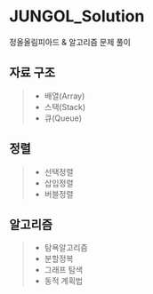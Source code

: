 # JUNGOL_Solution
정올올림피아드 &amp; 알고리즘 문제 풀이

## 자료 구조

>- 배열(Array)
>- 스택(Stack)
>- 큐(Queue)

## 정렬

>- 선택정렬
>- 삽입정렬
>- 버블정렬

## 알고리즘

>- 탐욕알고리즘
>- 분할정복
>- 그래프 탐색
>- 동적 계획법
